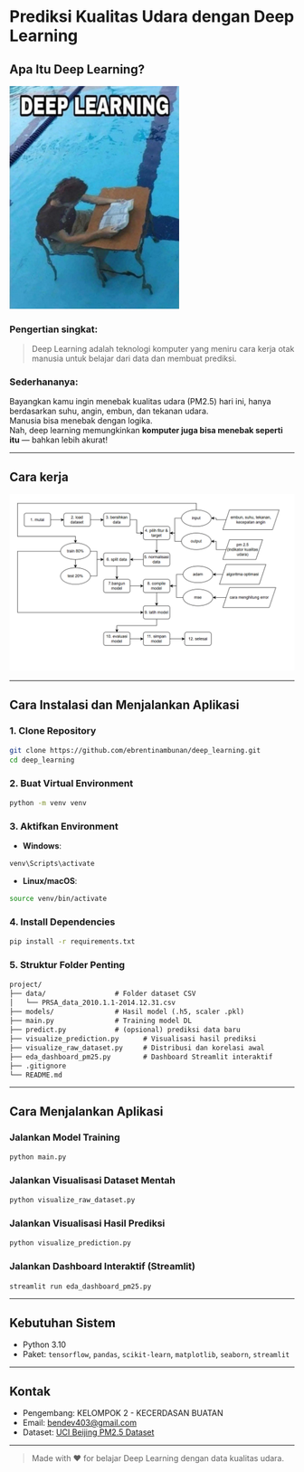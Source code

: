 # Prediksi Kualitas Udara dengan Deep Learning

## Apa Itu Deep Learning?
<img src="./src/assets/img/dl.jpeg" alt="Deep Learning" width="300">

### Pengertian singkat:
> Deep Learning adalah teknologi komputer yang meniru cara kerja otak manusia untuk belajar dari data dan membuat prediksi.

### Sederhananya:
Bayangkan kamu ingin menebak kualitas udara (PM2.5) hari ini, hanya berdasarkan suhu, angin, embun, dan tekanan udara.  
Manusia bisa menebak dengan logika.  
Nah, deep learning memungkinkan **komputer juga bisa menebak seperti itu** — bahkan lebih akurat!

---

## Cara kerja
![Alur Deep Learning](./src/assets/img/uml.png)

---

## Cara Instalasi dan Menjalankan Aplikasi

### 1. Clone Repository
```bash
git clone https://github.com/ebrentinambunan/deep_learning.git
cd deep_learning
```

### 2. Buat Virtual Environment
```bash
python -m venv venv
```

### 3. Aktifkan Environment
- **Windows**:
```bash
venv\Scripts\activate
```
- **Linux/macOS**:
```bash
source venv/bin/activate
```

### 4. Install Dependencies
```bash
pip install -r requirements.txt
```

### 5. Struktur Folder Penting
```
project/
├── data/                 # Folder dataset CSV
│   └── PRSA_data_2010.1.1-2014.12.31.csv
├── models/               # Hasil model (.h5, scaler .pkl)
├── main.py               # Training model DL
├── predict.py            # (opsional) prediksi data baru
├── visualize_prediction.py      # Visualisasi hasil prediksi
├── visualize_raw_dataset.py     # Distribusi dan korelasi awal
├── eda_dashboard_pm25.py        # Dashboard Streamlit interaktif
├── .gitignore
└── README.md
```

---

## Cara Menjalankan Aplikasi

### Jalankan Model Training
```bash
python main.py
```

### Jalankan Visualisasi Dataset Mentah
```bash
python visualize_raw_dataset.py
```

### Jalankan Visualisasi Hasil Prediksi
```bash
python visualize_prediction.py
```

### Jalankan Dashboard Interaktif (Streamlit)
```bash
streamlit run eda_dashboard_pm25.py
```

---

## Kebutuhan Sistem
- Python 3.10
- Paket: `tensorflow`, `pandas`, `scikit-learn`, `matplotlib`, `seaborn`, `streamlit`

---

## Kontak
- Pengembang: KELOMPOK 2 - KECERDASAN BUATAN
- Email: bendev403@gmail.com
- Dataset: [UCI Beijing PM2.5 Dataset](https://archive.ics.uci.edu/dataset/381/beijing+pm2+5+data)

---

> Made with ❤️ for belajar Deep Learning dengan data kualitas udara.
